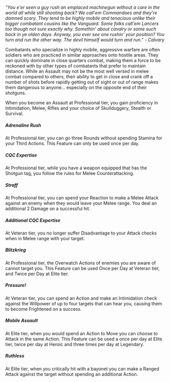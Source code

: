 
_"You e'er seen a guy rush an emplaced machinegun without a care in the world all while still shooting back? We call'em Commandoes and they're damned scary. They tend to be highly mobile and tenacious unlike their bigger combatant cousins like the Vanguard. Some folks call'em Lancers too though not sure exactly why. Somethin' about cavalry or some such back in ye olden days. Anyway, you ever see one rushin' your position? You turn and run the other way. The devil himself would turn and run." - Calvary_

  
Combatants who specialize in highly mobile, aggressive warfare are often soldiers who are practiced in similar approaches onto hostile areas. They can quickly dominate in close quarters combat, making them a force to be reckoned with by other types of combatants that prefer to maintain distance. While an Assault may not be the most well versed in melee combat compared to others, their ability to get in close and crank off a number of shots before rapidly getting out of sight or out of range makes them dangerous to anyone... especially on the opposite end of their shotguns.

When you become an Assault at Professional tier, you gain proficiency in Intimidation, Melee, Rifles and your choice of Skullduggery, Stealth or Survival.

##### **Adrenaline Rush**

At Professional tier, you can go three Rounds without spending Stamina for your Third Actions. This Feature can only be used once per day.

##### **CQC Expertise**

At Professional tier, while you have a weapon equipped that has the Shotgun tag, you follow the rules for Melee Counterattacking.

##### **Straff**

At Professional tier, you can spend your Reaction to make a Melee Attack against an enemy when they would leave your Melee range. You deal an additional 2 Damage on a successful hit.

##### **Additional CQC Expertise**

At Veteran tier, you no longer suffer Disadvantage to your Attack checks when in Melee range with your target.

##### **Blitzkrieg**

At Professional tier, the Overwatch Actions of enemies you are aware of cannot target you. This Feature can be used Once per Day at Veteran tier, and Twice per Day at Elite tier.

##### **Pressure!**

At Veteran tier, you can spend an Action and make an Intimidation check against the Willpower of up to four targets that can hear you, causing them to become Frightened on a success.

##### **Mobile Assault**

At Elite tier, when you would spend an Action to Move you can choose to Attack in the same Action. This Feature can be used a once per day at Elite tier, twice per day at Heroic and three times per day at Legendary.

##### **Ruthless**

At Elite tier, when you critically hit with a bayonet you can make a Ranged Attack against the target without spending an additional Action.